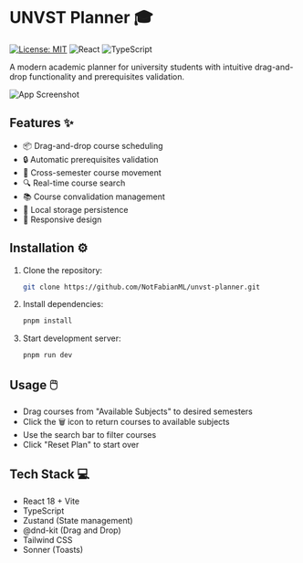 # UNVST Planner 🎓

[![License: MIT](https://img.shields.io/badge/License-MIT-blue.svg)](https://opensource.org/licenses/MIT)
![React](https://img.shields.io/badge/React-18+-61DAFB?logo=react&logoColor=white)
![TypeScript](https://img.shields.io/badge/TypeScript-5+-3178C6?logo=typescript&logoColor=white)

A modern academic planner for university students with intuitive drag-and-drop functionality and prerequisites validation.

![App Screenshot](/screenshot.png) <!-- Add actual screenshot path -->

## Features ✨
- 📦 Drag-and-drop course scheduling
- 🔒 Automatic prerequisites validation
- 🔄 Cross-semester course movement
- 🔍 Real-time course search
- 📚 Course convalidation management
- 💾 Local storage persistence
- 📱 Responsive design

## Installation ⚙️
1. Clone the repository:
   ```bash
   git clone https://github.com/NotFabianML/unvst-planner.git

2. Install dependencies:

   ```bash
   pnpm install

3. Start development server:

   ```bash
   pnpm run dev

## Usage 🖱️
- Drag courses from "Available Subjects" to desired semesters
- Click the 🗑️ icon to return courses to available subjects
- Use the search bar to filter courses
- Click "Reset Plan" to start over

## Tech Stack 💻
- React 18 + Vite
- TypeScript
- Zustand (State management)
- @dnd-kit (Drag and Drop)
- Tailwind CSS
- Sonner (Toasts)
